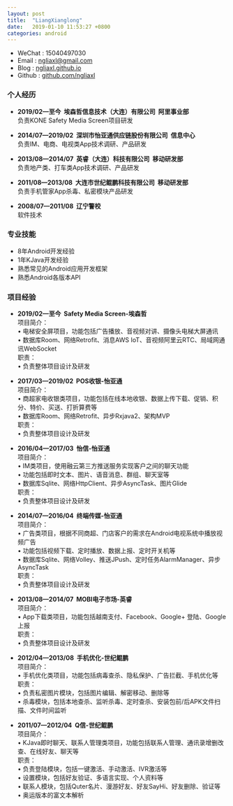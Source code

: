 ```yaml
---
layout: post
title:  "LiangXianglong"
date:   2019-01-10 11:53:27 +0800
categories: android
---
```


- 	WeChat : 15040497030
-	Email : <a href="mailto:ngliaxl@gmail.com">ngliaxl@gmail.com</a>
- 	Blog : [ngliaxl.github.io](https://ngliaxl.github.io)
- 	Github : [github.com/ngliaxl](https://github.com/ngLiaXL)
 
###	个人经历 
- 	**2019/02—至今&nbsp;&nbsp;埃森哲信息技术（大连）有限公司&nbsp;&nbsp;阿里事业部**  
负责KONE Safety Media Screen项目研发 

-	**2014/07—2019/02&nbsp;&nbsp;深圳市怡亚通供应链股份有限公司&nbsp;&nbsp;信息中心**  
负责IM、电商、电视类App技术调研、产品研发

-	**2013/08—2014/07&nbsp;&nbsp;英睿（大连）科技有限公司&nbsp;&nbsp;移动研发部**  
负责地产类、打车类App技术调研、产品研发

-	**2011/08—2013/08&nbsp;&nbsp;大连市世纪鲲鹏科技有限公司&nbsp;&nbsp;移动研发部**  
负责手机管家App杀毒、私密模块产品研发

-	**2008/07—2011/08&nbsp;&nbsp;辽宁警校**  
软件技术

###	专业技能
-	8年Android开发经验  
-	1年KJava开发经验
-	熟悉常见的Android应用开发框架
-	熟悉Android各版本API

###	项目经验
-	**2019/02—至今&nbsp;&nbsp;Safety Media Screen-埃森哲**  
项目简介：  
• 电梯安全屏项目，功能包括广告播放、音视频对讲、摄像头电梯大屏通讯  
• 数据库Room、网络Retrofit、消息AWS IoT、音视频阿里云RTC、局域网通讯WebSocket  
职责：  
• 负责整体项目设计及研发  

-	**2017/03—2019/02&nbsp;&nbsp;POS收银-怡亚通**  
项目简介：  
• 商超家电收银类项目，功能包括在线本地收银、数据上传下载、促销、积分、特价、买送、打折算费等  
• 数据库Room、网络Retrofit、异步Rxjava2、架构MVP  
职责：  
• 负责整体项目设计及研发  

-	**2016/04—2017/03&nbsp;&nbsp;怡信-怡亚通**  
项目简介：    
• IM类项目，使用融云第三方推送服务实现客户之间的聊天功能  
• 功能包括即时文本、图片、语音消息、群组、聊天室等    
• 数据库Sqlite、网络HttpClient、异步AsyncTask、图片Glide  
职责：   
• 负责整体项目设计及研发

-	**2014/07—2016/04&nbsp;&nbsp;终端传媒-怡亚通**  
项目简介：    
• 广告类项目，根据不同商超、门店客户的需求在Android电视系统中播放视频广告  
• 功能包括视频下载、定时播放、数据上报、定时开关机等  
• 数据库Sqlite、网络Volley、推送JPush、定时任务AlarmManager、异步AsyncTask  
职责：   
• 负责整体项目设计及研发

<!--
-	**2014/07—2015/06，怡亚通，宇商网**  
项目简介：     
• 电商类项目，功能包括商品展示、下单、支付、定位等  
• 微信、支付宝、QQ、微博分享登录、高德定位  
• 数据库Sqlite、网络Volley、异步AsyncTask、图片Volley的NetworkImageView  
职责：   
• 负责整体项目设计及研发
-->

<!--
-	**2014/05—2014/07，英睿，中国故事**  
项目简介：     
• 电商酒类项目，功能包括扫描二维码分享品酒经验、文章发布等  
• 支付宝、微信支付宝、zbar二维码  
• 网络Volley  
职责：   
• 负责整体项目设计及研发
-->

<!--
-	**2013/08—2014/05，英睿，神马地产**  
项目简介：    
• 地图打车类项目，功能包括乘客端的楼盘列表、订单、约车、司机抢单、百度地图定位、JPush推送、讯飞语音播报  
职责：    
• 负责整体项目设计及研发
-->

-	**2013/08—2014/07&nbsp;&nbsp;MOBI电子市场-英睿**  
项目简介：     
• App下载类项目，功能包括越南支付、Facebook、Google+ 登陆、Google上报  
职责：   
• 负责整体项目设计及研发

-	**2012/04—2013/08&nbsp;&nbsp;手机优化-世纪鲲鹏**  
项目简介：  
• 手机优化类项目，功能包括病毒查杀、隐私保护、广告拦截、手机优化等  
职责：     
• 负责私密图片模块，包括图片编辑、解密移动、删除等  
• 杀毒模块，包括本地查杀、监听杀毒、定时查杀、安装包前/后APK文件扫描、文件时间监听

-	**2011/07—2012/04&nbsp;&nbsp;Q信-世纪鲲鹏**    
项目简介：  
• KJava即时聊天、联系人管理类项目，功能包括联系人管理、通讯录增删改查、在线好友、聊天等  
职责：     
• 负责登陆模块，包括一键激活、手动激活、IVR激活等  
• 设置模块，包括好友验证、多语言实现、个人资料等  
• 联系人模块，包括Quter名片、漫游好友、好友SayHi、好友删除、验证等  
• 奥运版本的富文本解析

